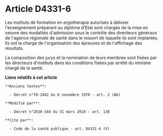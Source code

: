 # Article D4331-6

Les instituts de formation en ergothérapie autorisés à délivrer l'enseignement préparant au diplôme d'Etat sont chargés de la
mise en oeuvre des modalités d'admission sous le contrôle des     directeurs généraux de l'agence régionale de santé dans le
ressort de laquelle ils sont implantés. Ils ont la charge de l'organisation des épreuves et de l'affichage des résultats. 

La composition des jurys et la nomination de leurs membres sont fixées par les directeurs d'instituts dans les conditions
fixées par arrêté du ministre chargé de la santé.

**Liens relatifs à cet article**

	**Anciens textes**:

	  - Décret n°70-1042 du 6 novembre 1970 - art. 2 (Ab)

	**Modifié par**:

	  - Décret n°2010-344 du 31 mars 2010 - art. 138

	**Cité par**:

	  - Code de la santé publique - art. D4331-4 (V)
